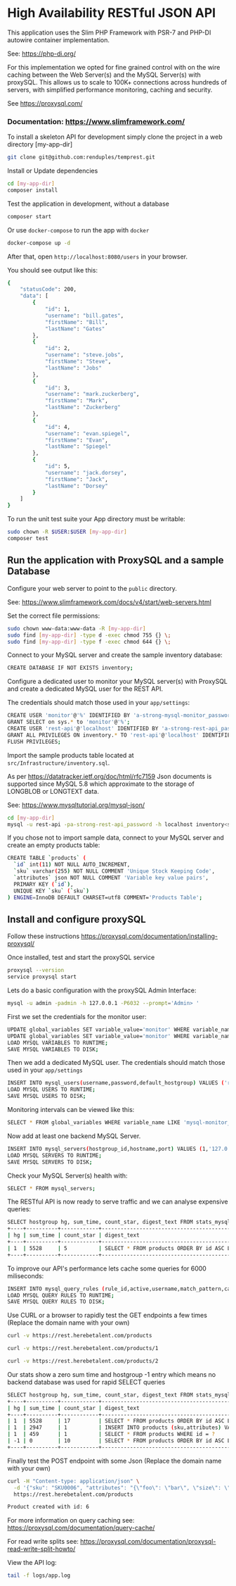 # High Availability RESTful JSON API
This application uses the Slim PHP Framework with PSR-7 and PHP-DI autowire container implementation. 

See: https://php-di.org/

For this implementation we opted for fine grained control with on the wire caching between the Web Server(s) and the MySQL Server(s) with proxySQL. This allows us to scale to 100K+ connections across hundreds of servers, with simplified performance monitoring, caching and security. 

See https://proxysql.com/

### Documentation: https://www.slimframework.com/

To install a skeleton API for development simply clone the project in a web directory [my-app-dir]
```bash
git clone git@github.com:renduples/temprest.git
```

Install or Update dependencies
```bash
cd [my-app-dir]
composer install
```

Test the application in development, without a database
```bash
composer start
```

Or use `docker-compose` to run the app with `docker`
```bash
docker-compose up -d
```

After that, open `http://localhost:8080/users` in your browser.

You should see output like this:
```bash
{
    "statusCode": 200,
    "data": [
        {
            "id": 1,
            "username": "bill.gates",
            "firstName": "Bill",
            "lastName": "Gates"
        },
        {
            "id": 2,
            "username": "steve.jobs",
            "firstName": "Steve",
            "lastName": "Jobs"
        },
        {
            "id": 3,
            "username": "mark.zuckerberg",
            "firstName": "Mark",
            "lastName": "Zuckerberg"
        },
        {
            "id": 4,
            "username": "evan.spiegel",
            "firstName": "Evan",
            "lastName": "Spiegel"
        },
        {
            "id": 5,
            "username": "jack.dorsey",
            "firstName": "Jack",
            "lastName": "Dorsey"
        }
    ]
}
```

To run the unit test suite your App directory must be writable:
```bash
sudo chown -R $USER:$USER [my-app-dir]
composer test
```

## Run the application with ProxySQL and a sample Database
Configure your web server to point to the `public` directory.

See: https://www.slimframework.com/docs/v4/start/web-servers.html

Set the correct file permissions:
```bash
sudo chown www-data:www-data -R [my-app-dir]
sudo find [my-app-dir] -type d -exec chmod 755 {} \;
sudo find [my-app-dir] -type f -exec chmod 644 {} \;
```

Connect to your MySQL server and create the sample inventory database:
```bash
CREATE DATABASE IF NOT EXISTS inventory;
```

Configure a dedicated user to monitor your MySQL server(s) with ProxySQL
and create a dedicated MySQL user for the REST API.

The credentials should match those used in your `app/settings`:
```bash
CREATE USER 'monitor'@'%' IDENTIFIED BY 'a-strong-mysql-monitor_password';
GRANT SELECT on sys.* to 'monitor'@'%';
CREATE USER 'rest-api'@'localhost' IDENTIFIED BY 'a-strong-rest-api_password';
GRANT ALL PRIVILEGES ON inventory.* TO 'rest-api'@'localhost' IDENTIFIED BY 'a-strong-rest-api_password';
FLUSH PRIVILEGES;
```

Import the sample products table located at `src/Infrastructure/inventory.sql`.

As per https://datatracker.ietf.org/doc/html/rfc7159 Json documents is supported since MySQL 5.8 which approximate to the storage of LONGBLOB or LONGTEXT data. 

See: https://www.mysqltutorial.org/mysql-json/

```bash
cd [my-app-dir]
mysql -u rest-api -pa-strong-rest-api_password -h localhost inventory<src/Infrastructure/inventory.sql
```

If you chose not to import sample data, connect to your MySQL server and create an empty products table:
```bash
CREATE TABLE `products` (
  `id` int(11) NOT NULL AUTO_INCREMENT,
  `sku` varchar(255) NOT NULL COMMENT 'Unique Stock Keeping Code',
  `attributes` json NOT NULL COMMENT 'Variable key value pairs',
  PRIMARY KEY (`id`),
  UNIQUE KEY `sku` (`sku`)
) ENGINE=InnoDB DEFAULT CHARSET=utf8 COMMENT='Products Table';
```

## Install and configure proxySQL
Follow these instructions https://proxysql.com/documentation/installing-proxysql/

Once installed, test and start the proxySQL service
```bash
proxysql --version
service proxysql start
```

Lets do a basic configuration with the proxySQL Admin Interface:
```bash
mysql -u admin -padmin -h 127.0.0.1 -P6032 --prompt='Admin> '
```

First we set the credentials for the monitor user:
```bash
UPDATE global_variables SET variable_value='monitor' WHERE variable_name='mysql-monitor_username';
UPDATE global_variables SET variable_value='monitor' WHERE variable_name='a-strong-mysql-monitor_password';
LOAD MYSQL VARIABLES TO RUNTIME;
SAVE MYSQL VARIABLES TO DISK;
```

Then we add a dedicated MySQL user. The credentials should match those used in your `app/settings`
```bash
INSERT INTO mysql_users(username,password,default_hostgroup) VALUES ('rest-api','a-strong-rest-api_password',1);
LOAD MYSQL USERS TO RUNTIME;
SAVE MYSQL USERS TO DISK;
```

Monitoring intervals can be viewed like this:
```bash
SELECT * FROM global_variables WHERE variable_name LIKE 'mysql-monitor_%';
```

Now add at least one backend MySQL Server.
```bash
INSERT INTO mysql_servers(hostgroup_id,hostname,port) VALUES (1,'127.0.0.1',3306);
LOAD MYSQL SERVERS TO RUNTIME;
SAVE MYSQL SERVERS TO DISK;
```

Check your MySQL Server(s) health with:
```bash
SELECT * FROM mysql_servers;
```

The RESTful API is now ready to serve traffic and we can analyse expensive queries:
```bash
SELECT hostgroup hg, sum_time, count_star, digest_text FROM stats_mysql_query_digest ORDER BY sum_time DESC;
+----+----------+------------+------------------------------------------------+
| hg | sum_time | count_star | digest_text                                    |
+----+----------+------------+------------------------------------------------+
| 1  | 5528     | 5          | SELECT * FROM products ORDER BY id ASC LIMIT ? |
+----+----------+------------+------------------------------------------------+
```

To improve our API's performance lets cache some queries for 6000 miliseconds:
```bash
INSERT INTO mysql_query_rules (rule_id,active,username,match_pattern,cache_ttl,apply) VALUES (10,1,'rest-api','^SELECT',6000,1);
LOAD MYSQL QUERY RULES TO RUNTIME;
SAVE MYSQL QUERY RULES TO DISK;
```

Use CURL or a browser to rapidly test the GET endpoints a few times (Replace the domain name with your own)
```bash
curl -v https://rest.herebetalent.com/products

curl -v https://rest.herebetalent.com/products/1

curl -v https://rest.herebetalent.com/products/2
```

Our stats show a zero sum time and hostgroup -1 entry which means no backend database was used for rapid SELECT queries
```bash
SELECT hostgroup hg, sum_time, count_star, digest_text FROM stats_mysql_query_digest ORDER BY sum_time DESC;
+----+----------+------------+-----------------------------------------------------+
| hg | sum_time | count_star | digest_text                                         |
+----+----------+------------+-----------------------------------------------------+
| 1  | 5528     | 17         | SELECT * FROM products ORDER BY id ASC LIMIT ?      |
| 1  | 2947     | 1          | INSERT INTO products (sku,attributes) VALUES (?, ?) |
| 1  | 459      | 1          | SELECT * FROM products WHERE id = ?                 |
| -1 | 0        | 10         | SELECT * FROM products ORDER BY id ASC LIMIT ?      | < --- Cached Queries
+----+----------+------------+-----------------------------------------------------+
```

Finally test the POST endpoint with some Json (Replace the domain name with your own)
```bash
curl -H "Content-type: application/json" \
  -d '{"sku": "SKU0006", "attributes": "{\"foo\": \"bar\", \"size\": \"xxx-large\", \"grams\": \"500\"}"}' \
  https://rest.herebetalent.com/products 

Product created with id: 6
```

For more information on query caching see: https://proxysql.com/documentation/query-cache/

For read write splits see: https://proxysql.com/documentation/proxysql-read-write-split-howto/

View the API log:
```bash
tail -f logs/app.log
```